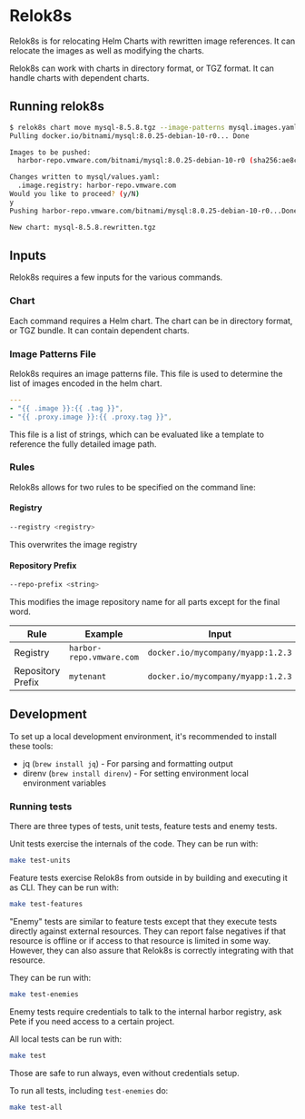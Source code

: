 # Relok8s

Relok8s is for relocating Helm Charts with rewritten image references.
It can relocate the images as well as modifying the charts.

Relok8s can work with charts in directory format, or TGZ format. It can handle charts with dependent charts.

## Running relok8s

```bash
$ relok8s chart move mysql-8.5.8.tgz --image-patterns mysql.images.yaml --registry harbor-repo.vmware.com
Pulling docker.io/bitnami/mysql:8.0.25-debian-10-r0... Done

Images to be pushed:
  harbor-repo.vmware.com/bitnami/mysql:8.0.25-debian-10-r0 (sha256:ae8c4c719352a58abc99c866986ee11578bc43e90d794c6705f7b1eb12c7289e)

Changes written to mysql/values.yaml:
  .image.registry: harbor-repo.vmware.com
Would you like to proceed? (y/N)
y
Pushing harbor-repo.vmware.com/bitnami/mysql:8.0.25-debian-10-r0...Done

New chart: mysql-8.5.8.rewritten.tgz
```

## Inputs

Relok8s requires a few inputs for the various commands.

### Chart

Each command requires a Helm chart.
The chart can be in directory format, or TGZ bundle.
It can contain dependent charts.

### Image Patterns File

Relok8s requires an image patterns file. This file is used to determine the list of images encoded in the helm chart.

```yaml
---
- "{{ .image }}:{{ .tag }}",
- "{{ .proxy.image }}:{{ .proxy.tag }}",
```

This file is a list of strings, which can be evaluated like a template to reference the fully detailed image path.

### Rules

Relok8s allows for two rules to be specified on the command line:


#### Registry
```bash
--registry <registry>
```
This overwrites the image registry

#### Repository Prefix
```bash
--repo-prefix <string>
```
This modifies the image repository name for all parts except for the final word.

Rule                | Example                   | Input                             | Output
------------------- | ------------------------- | --------------------------------- | -----------------------------------------------
Registry            | `harbor-repo.vmware.com`  | `docker.io/mycompany/myapp:1.2.3` | `harbor-repo.vmware.com/mycompany/myapp:1.2.3`
Repository Prefix   | `mytenant`                | `docker.io/mycompany/myapp:1.2.3` | `docker.io/mytenant/myapp:1.2.3`

## Development

To set up a local development environment, it's recommended to install these tools:

* jq (`brew install jq`) - For parsing and formatting output
* direnv (`brew install direnv`) - For setting environment local environment variables

### Running tests

There are three types of tests, unit tests, feature tests and enemy tests.

Unit tests exercise the internals of the code. They can be run with:

```bash
make test-units
```

Feature tests exercise Relok8s from outside in by building and executing it as CLI. They can be run with:

```bash
make test-features
```

"Enemy" tests are similar to feature tests except that they execute tests directly against external resources.
They can report false negatives if that resource is offline or if access to that resource is limited in some way.
However, they can also assure that Relok8s is correctly integrating with that resource.

They can be run with:

```bash
make test-enemies
```

Enemy tests require credentials to talk to the internal harbor registry, ask Pete if you need access to a certain project.

All local tests can be run with:

```bash
make test
```
Those are safe to run always, even without credentials setup.

To run all tests, including `test-enemies` do:
```bash
make test-all
```
